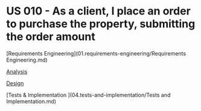 # US 010 - As a client, I place an order to purchase the property, submitting the order amount

[Requirements Engineering](01.requirements-engineering/Requirements Engineering.md)

[Analysis](02.analysis/Analysis.md)

[Design](03.design/Design.md)

[Tests & Implementation ](04.tests-and-implementation/Tests and Implementation.md)
